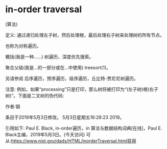 # in-order traversal


(算法)



定义:
通过递归处理左子树，然后处理根，最后处理右子树来处理树的所有节点。



也称为对称遍历。



概括(我是一种……)
树遍历，深度优先搜索。



聚合父级(我是…的一部分或在…中使用)
treesort(1)。



另请参阅
后序遍历，预序遍历，级序遍历，丘比特-贾尼尼树遍历。



注意:
例如，如果“processing”只是打印，那么树将被打印为“(左子树)根(右子树)”。下面是二叉树的伪代码:




作者:钢







条目于2019年5月3日修改。
5月3日星期五16:28:23 2019。



引用如下:
Paul E. Black, in-order遍历，in
算法与数据结构词典[在线]，Paul E. Black主编，2019年5月3日。(今天访问)
可从:https://www.nist.gov/dads/HTML/inorderTraversal.html获得